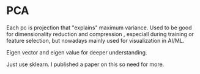 # PCA

Each pc is projection that "explains" maximum variance.
Used to be good for dimensionality reduction and compression
, especiall during training or feature selection,
but nowadays mainly used for visualization in AI/ML.

Eigen vector and eigen value for deeper understanding.

Just use sklearn.
I published a paper on this so need for more.
